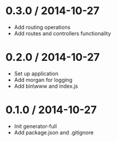 # 0.3.0 / 2014-10-27

- Add routing operations
- Add routes and controllers functionality

# 0.2.0 / 2014-10-27

- Set up application
- Add morgan for logging
- Add bin\www and index.js

# 0.1.0 / 2014-10-27

- Init generator-full
- Add package.json and .gitignore

